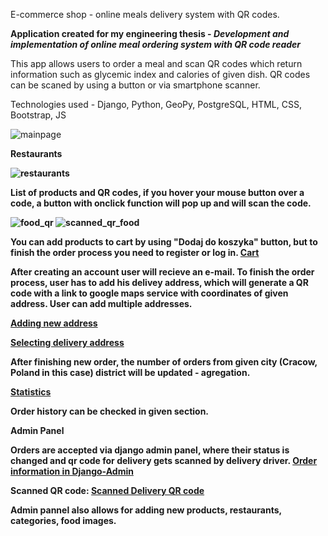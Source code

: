 E-commerce shop - online meals delivery system with QR codes.

<b> Application created for my engineering thesis - <i>Development and implementation of online meal ordering system with QR code reader</i></b>

This app allows users to order a meal and scan QR codes which return information such as glycemic index and calories of given dish.
QR codes can be scaned by using a button or via smartphone scanner.

Technologies used - Django, Python, GeoPy, PostgreSQL, HTML, CSS, Bootstrap, JS

![mainpage](https://i.imgur.com/uStU4cO.png)

<b>Restaurants<b>
 
 ![restaurants](https://i.imgur.com/LYZMFxh.png)
 
 List of products and QR codes, if you hover your mouse button over a code, a button with onclick function will pop up and will scan the code.
 
 ![food_qr](https://i.imgur.com/GGhX9sf.png)
 ![scanned_qr_food](https://i.imgur.com/SGKCSzg.png)
 
You can add products to cart by using "Dodaj do koszyka" button, but to finish the order process you need to register or log in.
[Cart](https://i.imgur.com/h54KUTh.png)

After creating an account user will recieve an e-mail. To finish the order process, user has to add his delivey address, which will generate a QR code with a link to google maps service with coordinates of given address.
User can add multiple addresses.

[Adding new address](https://i.imgur.com/NgZ05Zu.png)

[Selecting delivery address](https://i.imgur.com/f2HvkJw.png)

After finishing new order, the number of orders from given city (Cracow, Poland in this case) district will be updated - agregation.

[Statistics](https://i.imgur.com/C9ZtqID.png)

Order history can be checked in given section.

<b> Admin Panel <b>
  
  Orders are accepted via django admin panel, where their status is changed and qr code for delivery gets scanned by delivery driver.
  [Order information in Django-Admin](https://i.imgur.com/XKrxkFb.png)
  
  Scanned QR code:
  [Scanned Delivery QR code](https://i.imgur.com/2fZPx0w.png)
  
  Admin pannel also allows for adding new products, restaurants, categories, food images.
  
 
